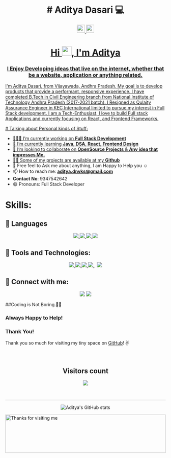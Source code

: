 <h1 align="center"> # Aditya Dasari 💻
</h1>

<p align="center">
<a href="https://www.linkedin.com/in/aditya-dnvks"><img src="https://img.shields.io/badge/linkedin-%230077B5.svg?&style=for-the-badge&logo=linkedin&logoColor=white" height=25>
<a href="https://www.instagram.com/aditya.dnvks/"><img src="https://img.shields.io/badge/instagram-%23E4405F.svg?&style=for-the-badge&logo=instagram&logoColor=white" height=25>
</p> 

<h1 align="center">Hi <img src="https://raw.githubusercontent.com/MartinHeinz/MartinHeinz/master/wave.gif" width="30px">, I'm Aditya </h1>
<h3 align="center">I Enjoy Developing ideas that live on the internet, whether that be a website, application or anything related.</h3>

  <p>I'm Aditya Dasari, from Vijayawada, Andhra Pradesh. My goal is to develop products that provide a performant, responsive experience. I have completed B.Tech in Civil Engineering branch from National Institute of Technology Andhra Pradesh (2017-2021 batch). I Resigned as Qulaity Assurance Engineer in KEC International limited to pursue my interest in Full Stack development. I am a Tech-Enthusiast, I love to build Full stack Applications and currently focusing on React, and Frontend Frameworks. </p>
# Talking about Personal kinds of Stuff:

- 👨🏽‍💻 I’m currently working on **Full Stack Development**
- 🌱 I’m currently learning **Java**, **DSA**, **React**, **Frontend Design**
- 👯 I’m looking to collaborate on  **OpenSource Projects** & **Any idea that impresses Me.**
- 👨‍💻 Some of my projects are available at my <a href="https://github.com/Aditya-dnvks?tab=repositories">**Github**</a>
- 💬 Free feel to Ask me about anything, I am Happy to Help  you ☺
- 📫 How to reach me: **aditya.dnvks@gmail.com**
-  **Contact No**: 9347542642
- 😄 Pronouns: Full Stack Developer

# Skills:
## 🚀 Languages
<p align="center"> 
 <a href="https://www.python.org" target="_blank"> <img src="https://img.icons8.com/color/48/000000/python.png"/> </a> 
 <a href="https://developer.mozilla.org/en-US/docs/Web/JavaScript" target="_blank"> <img src="https://img.icons8.com/color/48/000000/javascript.png"/> </a> 
 <a href="https://www.tutorialspoint.com/cprogramming/index.htm" target="_blank"><img src="https://img.icons8.com/color/48/000000/c-programming.png"/> </a>
 <a href="https://isocpp.org/tour" target="_blank"> <img src="https://img.icons8.com/color/48/000000/c-plus-plus-logo.png"/> </a>
</p>
      
## 🚀  Tools and Technologies:

<p align="center"> 
    <a href="https://www.w3.org/html/" target="_blank"> <img src="https://img.icons8.com/color/48/000000/html-5.png"/> </a> 
    <a href="https://www.w3schools.com/css/" target="_blank"> <img src="https://img.icons8.com/color/48/000000/css3.png"/> </a> 
    <a href="https://getbootstrap.com" target="_blank"> <img src="https://img.icons8.com/color/48/000000/bootstrap.png"/> </a> 
    <a style="padding-right:8px;" href="https://reactjs.org/" target="_blank"> <img src="https://img.icons8.com/color/48/000000/react-native.png"/> </a>
    <a href="https://git-scm.com/" target="_blank"> <img src="https://img.icons8.com/color/48/000000/git.png"/> </a> 

</p>

## 🚀 Connect with me:
<p align="center">
<a href = "https://www.linkedin.com/in/aditya-dnvks/"><img src="https://img.icons8.com/fluent/48/000000/linkedin.png"/></a>
<a href = "https://www.instagram.com/aditya-dnvks/"><img src="https://img.icons8.com/fluent/48/000000/instagram-new.png"/></a>
</p>
 
  
##Coding is Not Boring.🤩💝
###  Always Happy to Help!

### Thank You!
Thank you so much for visiting my tiny space on [GitHub](https://github.com/Aditya-dnvks)! :v: 
</p>
<br>
<p> 
  <h2 align="center">Visitors count</h2>
</p>

<p align="center">
  <img src="https://profile-counter.glitch.me/Aditya-dnvks/count.svg" />
</p>
<br>
<hr>
<div align="center"> 
  
 ![Aditya's GitHub stats](https://github-readme-stats.vercel.app/api?username=Aditya-dnvks&show_icons=true&theme=radical)
</div>
 <p><img height="120" alt="Thanks for visiting me" width="100%" src="https://raw.githubusercontent.com/BrunnerLivio/brunnerlivio/master/images/marquee.svg" /></p>
